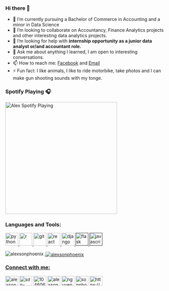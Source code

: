 ### Hi there 👋

- 🌱 I’m currently pursuing a Bachelor of Commerce in Accounting and a minor in Data Science
- 👯 I’m looking to collaborate on Accountancy, Finance Analytics projects and other interesting data analytics projects.
- 🤝 I’m looking for help with **internship opportunity  as a junior data analyst or/and accountant role.**
- 💬 Ask me about anything I learned, I am open to interesting conversations.
- 📫 How to reach me: [Facebook](https://fb.com/nguyenhoangson7777777) and [Email](alexsonphoenix@gmail.com)
- ⚡ Fun fact: I like animals, I like to ride motorbike, take photos and I can make gun shooting sounds with my tonge.


### Spotify Playing 🎧
[<img src="https://spotify-now-playing.alexsonphoenix.vercel.app/api/spotify" alt="Alex Spotify Playing" width="350" />](https://open.spotify.com/user/qriqfrtyp4w9z0x44sh2uzf6c)

<h3 align="left">Languages and Tools:</h3>
<p align="left"> <a href="https://www.python.org" target="_blank"> <img src="https://cdn3.iconfinder.com/data/icons/logos-and-brands-adobe/512/267_Python-512.png" alt="python" width="40" height="40"/> </a> <a href="https://www.r-project.org" target="_blank"> <img src="https://www.r-project.org/Rlogo.png" alt="r" width="40" height="40"/> </a> <a href="https://git-scm.com/" target="_blank"> <img src="https://www.vectorlogo.zone/logos/git-scm/git-scm-icon.svg" alt="git" width="40" height="40"/> </a> <a href="https://reactjs.org/" target="_blank"> <img src="https://cdn4.iconfinder.com/data/icons/logos-3/600/React.js_logo-512.png" alt="react" width="40" height="40"/> </a> <a href="https://www.djangoproject.com/" target="_blank"> <img src="https://automationpanda.files.wordpress.com/2017/09/django-logo-negative.png?w=1024" alt="django" width="40" height="40"/> </a> <a href="" target="_blank"> <img src="https://symbols-electrical.getvecta.com/stencil_80/57_flask-icon.eaaa141ab4.svg" alt="flask" width="40" height="40"/> <img src="https://cdn3.iconfinder.com/data/icons/programming-languages-4/222/javascript-512.png" alt="javascript" width="40" height="40"/></p>

<p><img align="left" src="https://github-readme-stats.vercel.app/api/top-langs/?username=alexsonphoenix&layout=compact" alt="alexsonphoenix" /></p>

<p>&nbsp;<img align="center" src="https://github-readme-stats.vercel.app/api?username=alexsonphoenix&show_icons=true" alt="alexsonphoenix" /></p>


<p align="left">
<h3 align="left">Connect with me:</h3>
<a href="https://twitter.com/alexsonphoenix" target="blank"><img align="center" src="https://cdn.jsdelivr.net/npm/simple-icons@3.0.1/icons/twitter.svg" alt="alexsonphoenix" height="30" width="40" /></a>
<a href="https://linkedin.com/in/sơn-nguyễn-hoàng-b87692170" target="blank"><img align="center" src="https://cdn.jsdelivr.net/npm/simple-icons@3.0.1/icons/linkedin.svg" alt="sơn-nguyễn-hoàng-b87692170" height="30" width="40" /></a>
<a href="https://stackoverflow.com/users/10460645" target="blank"><img align="center" src="https://cdn.jsdelivr.net/npm/simple-icons@3.0.1/icons/stackoverflow.svg" alt="10460645" height="30" width="40" /></a>
<a href="https://kaggle.com/alexsonphoenix" target="blank"><img align="center" src="https://cdn.jsdelivr.net/npm/simple-icons@3.0.1/icons/kaggle.svg" alt="alexsonphoenix" height="30" width="40" /></a>
<a href="https://fb.com/nguyenhoangson7777777" target="blank"><img align="center" src="https://cdn.jsdelivr.net/npm/simple-icons@3.0.1/icons/facebook.svg" alt="nguyenhoangson7777777" height="30" width="40" /></a>
<a href="https://instagram.com/sonphoenix" target="blank"><img align="center" src="https://cdn.jsdelivr.net/npm/simple-icons@3.0.1/icons/instagram.svg" alt="sonphoenix" height="30" width="40" /></a>
<a href="https://alexsonphoenix.herokuapp.com/blog" target="blank"><img align="center" src="https://cdn.jsdelivr.net/npm/simple-icons@3.0.1/icons/rss.svg" alt="https://alexsonphoenix.herokuapp.com/blog" height="30" width="40" /></a>
</p>

